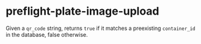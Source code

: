 # preflight-plate-image-upload
Given a `qr_code` string, returns `true` if it matches a preexisting `container_id` in the database, false otherwise. 